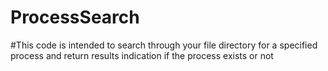 # ProcessSearch
#This code is intended to search through your file directory for a specified process and return results indication if the process exists or not
